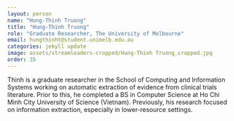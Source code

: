 ```yaml
---
layout: person
name: "Hung-Thinh Truong"
title: "Hung-Thinh Truong"
role: "Graduate Researcher, The University of Melbourne"
email: hungthinht@student.unimelb.edu.au
categories: jekyll update
image: assets/streamleaders-cropped/Hung-Thinh Truong_cropped.jpg
order: 35
---
```

Thinh is a graduate researcher in the School of Computing and Information Systems working on automatic extraction of evidence from clinical trials literature. Prior to this, he completed a BS in Computer Science at Ho Chi Minh City University of Science (Vietnam). Previously, his research focused on information extraction, especially in lower-resource settings.

